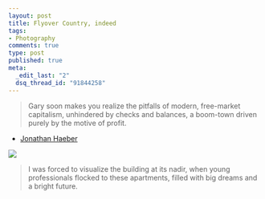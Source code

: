```yaml
--- 
layout: post
title: Flyover Country, indeed
tags: 
- Photography
comments: true
type: post
published: true
meta: 
  _edit_last: "2"
  dsq_thread_id: "91844258"
---
```

<blockquote>Gary soon makes you realize the pitfalls of modern, free-market capitalism, unhindered by checks and balances, a boom-town driven purely by the motive of profit.</blockquote>

- <a href="http://www.terrastories.com/bearings/abandoned-gary">Jonathan Haeber</a>

<img src="http://www.terrastories.com/bearings/wp-content/uploads/2009/06/img_6874.jpg" />

<blockquote>I was forced to visualize the building at its nadir, when young professionals flocked to these apartments, filled with big dreams and a bright future.</blockquote>

